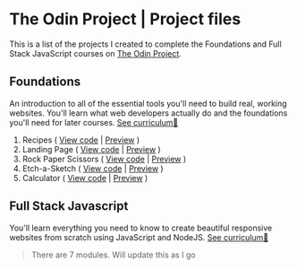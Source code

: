 # The Odin Project | Project files
This is a list of the projects I created to complete the Foundations and Full Stack JavaScript courses on [The Odin Project](https://www.theodinproject.com/).

## Foundations
An introduction to all of the essential tools you'll need to build real, working websites. You'll learn what web developers actually do and the foundations you'll need for later courses. [See curriculum🔗](https://www.theodinproject.com/paths/foundations/courses/foundations)
1. Recipes ( [View code](https://github.com/germainelee/the-odin-project/tree/main/1%20-%20Basic%20recipe%20website) | [Preview](https://germainelee.github.io/the-odin-project/1%20-%20Basic%20recipe%20website/) )
2. Landing Page ( [View code](https://github.com/germainelee/the-odin-project/tree/main/2%20-%20Lading%20page) | [Preview](https://germainelee.github.io/the-odin-project/2%20-%20Lading%20page/) )
3. Rock Paper Scissors ( [View code](https://github.com/germainelee/the-odin-project/tree/main/3%20-%20Rock%20Paper%20Scissors) | [Preview](https://germainelee.github.io/the-odin-project/3%20-%20Rock%20Paper%20Scissors/) )
4. Etch-a-Sketch ( [View code](https://github.com/germainelee/the-odin-project/tree/main/4%20-%20Etch%20a%20sketch) | [Preview](https://germainelee.github.io/the-odin-project/4%20-%20Etch%20a%20sketch) )
5. Calculator ( [View code](https://github.com/germainelee/the-odin-project/tree/main/5%20-%20Calculator) | [Preview](https://germainelee.github.io/the-odin-project/5%20-%20Calculator) )

## Full Stack Javascript
You'll learn everything you need to know to create beautiful responsive websites from scratch using JavaScript and NodeJS. [See curriculum🔗](https://www.theodinproject.com/paths/full-stack-javascript)
> There are 7 modules. Will update this as I go

